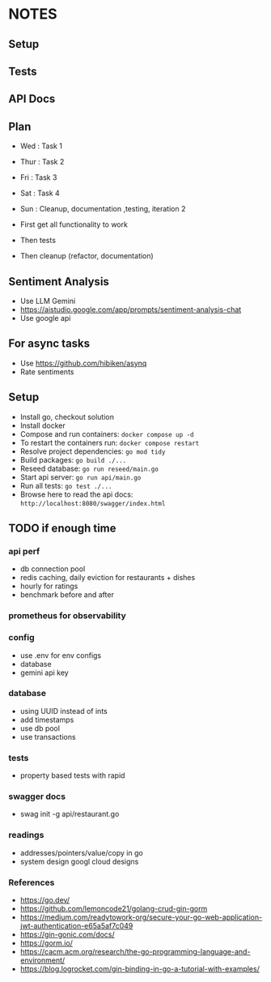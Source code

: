 # NOTES

## Setup

## Tests

## API Docs




## Plan
- Wed : Task 1
- Thur : Task 2
- Fri : Task 3
- Sat : Task 4
- Sun : Cleanup, documentation ,testing, iteration 2

- First get all functionality to work
- Then tests
- Then cleanup (refactor, documentation)

## Sentiment Analysis
- Use LLM Gemini
- https://aistudio.google.com/app/prompts/sentiment-analysis-chat
- Use google api


## For async tasks
- Use https://github.com/hibiken/asynq
- Rate sentiments

## Setup
- Install go, checkout solution
- Install docker
- Compose and run containers: `docker compose up -d`
- To restart the containers run: `docker compose restart`
- Resolve project dependencies: `go mod tidy`
- Build packages: `go build ./...`
- Reseed database: `go run reseed/main.go`
- Start api server: `go run api/main.go`
- Run all tests: `go test ./...`
- Browse here to read the api docs: `http://localhost:8080/swagger/index.html`


## TODO if enough time

### api perf
- db connection pool
- redis caching, daily eviction for restaurants + dishes
- hourly for ratings
- benchmark before and after

### prometheus for observability

### config
- use .env for env configs
- database
- gemini api key

### database
- using UUID instead of ints
- add timestamps
- use db pool
- use transactions

### tests
- property based tests with rapid

### swagger docs
- swag init -g api/restaurant.go

### readings
- addresses/pointers/value/copy in go
- system design googl cloud designs

### References
- https://go.dev/
- https://github.com/lemoncode21/golang-crud-gin-gorm
- https://medium.com/readytowork-org/secure-your-go-web-application-jwt-authentication-e65a5af7c049
- https://gin-gonic.com/docs/
- https://gorm.io/
- https://cacm.acm.org/research/the-go-programming-language-and-environment/
- https://blog.logrocket.com/gin-binding-in-go-a-tutorial-with-examples/